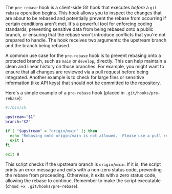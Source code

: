 The `pre-rebase` hook is a client-side Git hook that executes _before_ a `git rebase` operation begins. This hook allows you to inspect the changes that are about to be rebased and potentially prevent the rebase from occurring if certain conditions aren't met. It's a powerful tool for enforcing coding standards, preventing sensitive data from being rebased onto a public branch, or ensuring that the rebase won't introduce conflicts that you're not prepared to handle. The hook receives two arguments: the upstream branch and the branch being rebased.

A common use case for the `pre-rebase` hook is to prevent rebasing onto a protected branch, such as `main` or `develop`, directly. This can help maintain a clean and linear history on those branches. For example, you might want to ensure that all changes are reviewed via a pull request before being integrated. Another example is to check for large files or sensitive information (like API keys) that should not be committed to the repository.

Here's a simple example of a `pre-rebase` hook (placed in `.git/hooks/pre-rebase`):

```bash
#!/bin/sh

upstream="$1"
branch="$2"

if [ "$upstream" = "origin/main" ]; then
  echo "Rebasing onto origin/main is not allowed.  Please use a pull request."
  exit 1
fi

exit 0
```

This script checks if the upstream branch is `origin/main`. If it is, the script prints an error message and exits with a non-zero status code, preventing the rebase from proceeding. Otherwise, it exits with a zero status code, allowing the rebase to continue. Remember to make the script executable (`chmod +x .git/hooks/pre-rebase`).
